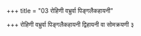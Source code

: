 +++
title = "03 रोहिणी वभ्रुर्वा पिङ्गलैकहायनी"

+++
रोहिणी वभ्रुर्वा पिङ्गलैकहायनी द्विहायनी वा सोमक्रयणी ३